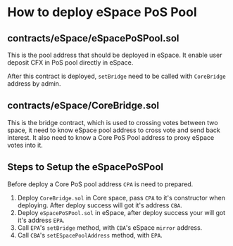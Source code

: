 # How to deploy eSpace PoS Pool

## contracts/eSpace/eSpacePoSPool.sol

This is the pool address that should be deployed in eSpace. It enable user deposit CFX in PoS pool directly in eSpace.

After this contract is deployed, `setBridge` need to be called with `CoreBridge` address by admin.

## contracts/eSpace/CoreBridge.sol

This is the bridge contract, which is used to crossing votes between two space, it need to know eSpace pool address to cross vote and send back interest. It also need to know a Core PoS Pool address to proxy eSpace votes into it.

## Steps to Setup the eSpacePoSPool

Before deploy a Core PoS pool address `CPA` is need to prepared.

1. Deploy `CoreBridge.sol` in Core space, pass `CPA` to it's constructor when deploying. After deploy success will got it's address `CBA`.
2. Deploy `eSpacePoSPool.sol` in eSpace, after deploy success your will got it's address `EPA`.
3. Call `EPA`'s `setBridge` method, with `CBA`'s eSpace `mirror` address.
4. Call `CBA`'s `setESpacePoolAddress` method, with `EPA`.

